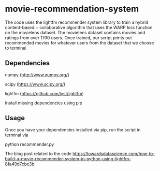 # movie-recommendation-system

The code uses the lightfm recommender system library to train a hybrid content-based + collaborative algorithm that uses the WARP loss function on the movielens dataset. The movielens dataset contains movies and ratings from over 1700 users. Once trained, our script prints out recommended movies for whatever users from the dataset that we choose to terminal.

## Dependencies

numpy (http://www.numpy.org/)

scipy (https://www.scipy.org/)

lightfm (https://github.com/lyst/lightfm)

Install missing dependencies using pip

## Usage

Once you have your dependencies installed via pip, run the script in terminal via



python recommender.py

The blog post related to the code https://towardsdatascience.com/how-to-build-a-movie-recommender-system-in-python-using-lightfm-8fa49d7cbe3b
